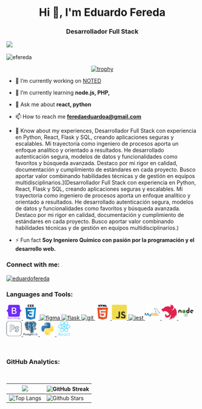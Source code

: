 <h1 align="center">Hi 👋, I'm Eduardo Fereda</h1>
<h3 align="center">Desarrollador Full Stack</h3>

<img src="https://imgur.com/UWCU8p1.jpg">


<p align="left"> <img src="https://komarev.com/ghpvc/?username=efereda&label=Profile%20views&color=0e75b6&style=flat" alt="efereda" /> </p>

<div align=center>
 
[![trophy](https://github-profile-trophy.vercel.app/?username=efereda&theme=onedark&title=-Reviews&no-frame=true&margin-w=4&margin-h=4)](https://github.com/ryo-ma/github-profile-trophy)
  
</div>

- 🔭 I’m currently working on [NOTED](https://github.com/4GeeksAcademy/proyecto-final-pt53-grupo3)

- 🌱 I’m currently learning **node.js, PHP,**

- 💬 Ask me about **react, python**

- 📫 How to reach me **feredaeduardoa@gmail.com**

- 📄 Know about my experiences, Desarrollador Full Stack con experiencia en Python, React, Flask y SQL, creando aplicaciones seguras y escalables. Mi trayectoria como ingeniero de procesos aporta un enfoque analítico y orientado a resultados. He desarrollado autenticación segura, modelos de datos y funcionalidades como favoritos y búsqueda avanzada. Destaco por mi rigor en calidad, documentación y cumplimiento de estándares en cada proyecto. Busco aportar valor combinando habilidades técnicas y de gestión en equipos multidisciplinarios.](Desarrollador Full Stack con experiencia en Python, React, Flask y SQL, creando aplicaciones seguras y escalables. Mi trayectoria como ingeniero de procesos aporta un enfoque analítico y orientado a resultados. He desarrollado autenticación segura, modelos de datos y funcionalidades como favoritos y búsqueda avanzada. Destaco por mi rigor en calidad, documentación y cumplimiento de estándares en cada proyecto. Busco aportar valor combinando habilidades técnicas y de gestión en equipos multidisciplinarios.)

- ⚡ Fun fact **Soy Ingeniero Quimico con pasión por la programación y el desarrollo web.**

<h3 align="left">Connect with me:</h3>
<p align="left">
<a href="https://linkedin.com/in/eduardofereda" target="blank"><img align="center" src="https://raw.githubusercontent.com/rahuldkjain/github-profile-readme-generator/master/src/images/icons/Social/linked-in-alt.svg" alt="eduardofereda" height="30" width="40" /></a>
</p>

<h3 align="left">Languages and Tools:</h3>
<p align="left"> <a href="https://getbootstrap.com" target="_blank" rel="noreferrer"> <img src="https://raw.githubusercontent.com/devicons/devicon/master/icons/bootstrap/bootstrap-plain-wordmark.svg" alt="bootstrap" width="40" height="40"/> </a> <a href="https://www.w3schools.com/css/" target="_blank" rel="noreferrer"> <img src="https://raw.githubusercontent.com/devicons/devicon/master/icons/css3/css3-original-wordmark.svg" alt="css3" width="40" height="40"/> </a> <a href="https://www.figma.com/" target="_blank" rel="noreferrer"> <img src="https://www.vectorlogo.zone/logos/figma/figma-icon.svg" alt="figma" width="40" height="40"/> </a> <a href="https://flask.palletsprojects.com/" target="_blank" rel="noreferrer"> <img src="https://www.vectorlogo.zone/logos/pocoo_flask/pocoo_flask-icon.svg" alt="flask" width="40" height="40"/> </a> <a href="https://git-scm.com/" target="_blank" rel="noreferrer"> <img src="https://www.vectorlogo.zone/logos/git-scm/git-scm-icon.svg" alt="git" width="40" height="40"/> </a> <a href="https://www.w3.org/html/" target="_blank" rel="noreferrer"> <img src="https://raw.githubusercontent.com/devicons/devicon/master/icons/html5/html5-original-wordmark.svg" alt="html5" width="40" height="40"/> </a> <a href="https://developer.mozilla.org/en-US/docs/Web/JavaScript" target="_blank" rel="noreferrer"> <img src="https://raw.githubusercontent.com/devicons/devicon/master/icons/javascript/javascript-original.svg" alt="javascript" width="40" height="40"/> </a> <a href="https://jestjs.io" target="_blank" rel="noreferrer"> <img src="https://www.vectorlogo.zone/logos/jestjsio/jestjsio-icon.svg" alt="jest" width="40" height="40"/> </a> <a href="https://www.mysql.com/" target="_blank" rel="noreferrer"> <img src="https://raw.githubusercontent.com/devicons/devicon/master/icons/mysql/mysql-original-wordmark.svg" alt="mysql" width="40" height="40"/> </a> <a href="https://nestjs.com/" target="_blank" rel="noreferrer"> <img src="https://raw.githubusercontent.com/devicons/devicon/master/icons/nestjs/nestjs-plain.svg" alt="nestjs" width="40" height="40"/> </a> <a href="https://nodejs.org" target="_blank" rel="noreferrer"> <img src="https://raw.githubusercontent.com/devicons/devicon/master/icons/nodejs/nodejs-original-wordmark.svg" alt="nodejs" width="40" height="40"/> </a> <a href="https://www.photoshop.com/en" target="_blank" rel="noreferrer"> <img src="https://raw.githubusercontent.com/devicons/devicon/master/icons/photoshop/photoshop-line.svg" alt="photoshop" width="40" height="40"/> </a> <a href="https://www.postgresql.org" target="_blank" rel="noreferrer"> <img src="https://raw.githubusercontent.com/devicons/devicon/master/icons/postgresql/postgresql-original-wordmark.svg" alt="postgresql" width="40" height="40"/> </a> <a href="https://www.python.org" target="_blank" rel="noreferrer"> <img src="https://raw.githubusercontent.com/devicons/devicon/master/icons/python/python-original.svg" alt="python" width="40" height="40"/> </a> <a href="https://reactjs.org/" target="_blank" rel="noreferrer"> <img src="https://raw.githubusercontent.com/devicons/devicon/master/icons/react/react-original-wordmark.svg" alt="react" width="40" height="40"/> </a> </p>
<br />
<h3 align="left">GitHub Analytics:</h3>
<br />

| ![](https://github-readme-stats.vercel.app/api?username=efereda&show_icons=true&theme=tokyonight) | ![GitHub Streak](https://github-readme-streak-stats.herokuapp.com/?user=efereda&theme=tokyonight) |
| --- | --- |
| ![Top Langs](https://github-readme-stats.vercel.app/api/top-langs/?username=efereda&theme=tokyonight) | ![Github Stars](https://github-readme-stats.vercel.app/api?username=efereda&show_icons=true&locale=en&count_private=true&hide_rank=true&custom_title=My%20GitHub%20Stats&disable_animations=true&theme=tokyonight) |
